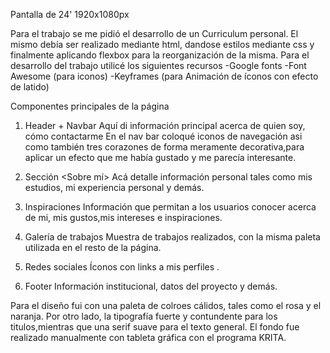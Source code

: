 Pantalla de 24'  1920x1080px

Para el trabajo se me pidió el desarrollo de un Curriculum personal.
El mismo debía ser realizado mediante html, dandose estilos mediante css y finalmente aplicando flexbox para la reorganización de la misma. 
Para el desarrollo del trabajo utilicé los siguientes recursos
    -Google fonts
    -Font Awesome (para iconos)
    -Keyframes (para Animación de íconos con efecto de latido)

Componentes principales de la página

1. Header + Navbar
Aquí di información principal acerca de quien soy, cómo contactarme
En el nav bar coloqué iconos de navegación asi como también tres corazones de forma meramente decorativa,para aplicar un efecto que me había gustado y me parecía interesante.

2. Sección <Sobre mí>
Acá detalle información personal tales como mis estudios, mi experiencia personal y demás.


3. Inspiraciones
Información que permitan a los usuarios conocer acerca de mi, mis gustos,mis intereses e inspiraciones. 

4. Galería de trabajos
Muestra de trabajos realizados, con la misma paleta utilizada en el resto de la página.

5. Redes sociales
Íconos con links a mis perfiles
.
6. Footer
Información institucional, datos del proyecto y demás.

Para el diseño fui con una paleta de colroes cálidos, tales como el rosa y el naranja.
Por otro lado, la tipografía fuerte y contundente para los titulos,mientras que una serif suave para el texto general. 
El fondo fue realizado manualmente con tableta gráfica con el programa KRITA.